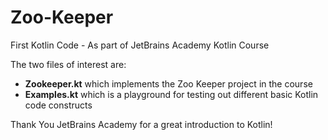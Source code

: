 # Zoo-Keeper
First Kotlin Code - As part of JetBrains Academy Kotlin Course

The two files of interest are:
- **Zookeeper.kt** which implements the Zoo Keeper project in the course
- **Examples.kt** which is a playground for testing out different basic Kotlin code constructs

Thank You JetBrains Academy for a great introduction to Kotlin!
